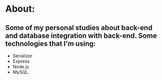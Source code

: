 # About:

## Some of my personal studies about back-end and database integration with back-end. Some technologies that I'm using:

- Serializer
- Express
- Node.js
- MySQL.
